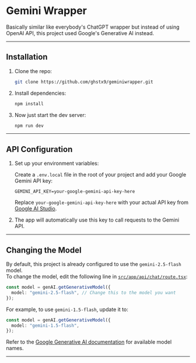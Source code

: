 # Gemini Wrapper  

Basically similar like everybody's ChatGPT wrapper but instead of using OpenAI API, this project used Google's Generative AI instead.  

---

## Installation  

1. Clone the repo:
   ```bash
   git clone https://github.com/ghstx9/geminiwrapper.git
   ```

2. Install dependencies:
   ```bash
   npm install
   ```

3. Now just start the dev server:
   ```bash
   npm run dev
   ```

---

## API Configuration

1. Set up your environment variables:

   Create a `.env.local` file in the root of your project and add your Google Gemini API key:

   ```env
   GEMINI_API_KEY=your-google-gemini-api-key-here
   ```

   Replace `your-google-gemini-api-key-here` with your actual API key from [Google AI Studio](https://aistudio.google.com/app/apikey).

2. The app will automatically use this key to call requests to the Gemini API.

---

## Changing the Model

By default, this project is already configured to use the `gemini-2.5-flash` model.  
To change the model, edit the following line in [`src/app/api/chat/route.tsx`](src/app/api/chat/route.tsx):

```ts
const model = genAI.getGenerativeModel({
  model: "gemini-2.5-flash", // Change this to the model you want
});
```

For example, to use `gemini-1.5-flash`, update it to:

```ts
const model = genAI.getGenerativeModel({
  model: "gemini-1.5-flash",
});
```

Refer to the [Google Generative AI documentation](https://ai.google.dev/gemini-api/docs) for available model names.

---

